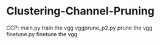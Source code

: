 # Clustering-Channel-Pruning

CCP: 
main.py          train the vgg
vggprune_p2.py   prune the vgg   
finetune.py      finetune the vgg   
